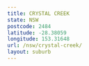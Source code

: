 ```yaml
---
title: CRYSTAL CREEK
state: NSW
postcode: 2484
latitude: -28.38059
longitude: 153.31648
url: /nsw/crystal-creek/
layout: suburb
---
```

